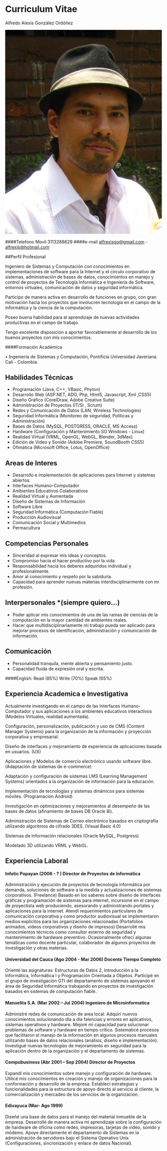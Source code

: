 # Curriculum Vitae
Alfredo Alexis González Ordóñez


![](https://github.com/alfrexis/disruptivas/blob/master/alexis_gonzalez_2014.jpg)

####Telefono Movil				3113288629
####e-mail				alfrexisgo@gmail.com  - alfrexis@hotmail.com

##Perfil Profesional

Ingeniero de Sistemas y Computación con conocimientos en implementaciones de software para la Internet y el circulo corporativo de sistemas, administración de bases de datos, conocimientos en manejo y control de proyectos de Tecnología Informática e Ingeniería de Software, entornos virtuales, comunicación de datos y seguridad informática. 

Participo de manera activa en desarrollo de funciones en grupo, con gran motivación hacia los proyectos que involucren tecnología en el campo de la informática y la ciencia de la computación. 

Poseo buena habilidad para el aprendizaje de nuevas actividades productivas en el campo de trabajo.

Tengo excelente disposición a aportar favorablemente al desarrollo de los buenos proyectos con mis conocimientos.


####Formación Académica	

•	Ingeniería de Sistemas y Computación, Pontificia Universidad Javeriana. Cali - Colombia.

## Habilidades Técnicas

- Programación (Java, C++, VBasic, Phyton)
- Desarrollo Web (ASP.NET, ADO, Php, Html5, Javascript, Xml ,CSS5)
- Diseño Gráfico (CorelDraw, Adobe Creative Suite)
- Administración de Proyectos (IT/SI , Scrum)
- Redes y Comunicación de Datos (LAN, Wireless Technologies)
- Seguridad Informática (Monitoreo de seguridad, Políticas y Administración)
- Bases de Datos (MySQL, POSTGRESS, ORACLE, MS Access)
- Hardware (Configuración y Mantenimiento SO Windows - Linux)
- Realidad Virtual (VRML, OpenGL, WebGL, Blender, 3dMax)
- Edición de Video y Sonido (Adobe Premiere, SoundBooth CSS5)
- Ofimática (Microsoft Office, Lotus, OpenOffice)

## Areas de Interes

- Desarrollo e implementación de aplicaciones para Internet y sistemas abiertos.
- Interfaces Humano-Computador
- Ambientes Educativos Colaborativos
- Realidad Virtual y Aumentada
- Diseño de Sistemas de Información
- Software Libre
- Seguridad Informática (Computación Fiable)
- Producción Audiovisual
- Comunicación Social y Multimedios
- Permacultura

## Competencias Personales

-	Sinceridad al expresar mis ideas y conceptos.
-	Compromiso hacia el hacer productivo por la vida.
-	Responsabilidad hacia los deberes adquiridos individual y profesionalmente.
-	Amor al conocimiento y respeto por la sabiduría.
-	Capacidad para aprender nuevas materias interdisciplinarmente con mi profesión.

## Interpersonales *(siempre quiero…)

-	Poder aplicar mis conocimientos de una de las ramas de ciencias de la computación en la mayor cantidad de ambientes reales.
-	Hacer que multidisciplinariamente mi trabajo pueda ser aplicado para mejorar procesos de identificación, administración y comunicación de información.


## Comunicación

-	Personalidad tranquila, mente abierta y pensamiento justo.
-	Capacidad fluida de expresión oral y escrita.

####English:  Read (85%)  Write (70%) Speak (65%)

## Experiencia Academica e Investigativa

Actualmente investigando en el campo de las Interfaces Humano-Computador y sus aplicaciones a los ambientes educativos interactivos (Modelos Virtuales, realidad aumentada).

Configuración, personalización, publicación y uso de CMS (Content Manager Systems) para la organización de la información y proyección corporativa y empresarial.

Diseño de interfaces y mejoramiento de experiencia de aplicaciones basada en usuarios. (UX)

Aplicaciones y Modelos de comercio electrónico usando software libre. (Adaptación de sistemas de e-commerce)

Adaptación y configuración de sistemas LMS (Learning Management Systems) orientados a la organización de información para la educación.

Implementación de tecnologías y sistemas dinámicos para sistemas móviles. (Programación Android)

Investigación en optimizaciones y mejoramientos al desempeño de las bases de datos (afinamiento de bases DB Oracle 8i).

Administración de Sistemas de Correo electrónico basados en criptografía utilizando algoritmos de cifrado 3DES. (Visual Basic 4.0)

Sistemas de Información relacionales (Oracle  MySQL, Postgress)

Modelado 3D utilizando VRML y WebGL.



## Experiencia Laboral

#### Infotic Popayan (2006 - ? ) Director de Proyectos de Informática
Administración y ejecución de proyectos de tecnología informática por demanda, soluciones de software a la medida y actualizaciones de sistemas corporativos. (Freelance)
Basado en los saberes sobre diseño de interfaces gráficas y programación de sistemas para internet, incursioné en el campo de proyectista web produciendo, asesorando y administrando portales y aplicaciones para la internet. 
Atendí requerimientos particulares de comunicación corporativa y como productor audiovisual se implementaron medios explícitos para las organizaciones relacionadas (Portafolios animados, videos corporativos y diseño de impresos)
Desarrollé mis conocimientos técnicos como consultor externo de seguridad y mantenimiento de hardware preventivo.
Ocasionalmente ofrecí algunas temáticas como docente particular, colaborador de algunos proyectos de investigación y otras materias.

#### Universidad del Cauca (Ago 2004 - Mar 2006) Docente Tiempo Completo
Orienté las asignaturas: Estructuras de Datos 2, Introducción a la Informática, Informática I y Programación Orientada a Objetos.
Participé en el grupo de investigación GTI del departamento de sistemas apoyando el área de Seguridad Informática trabajando en proyectos de investigación basados en sistemas de computación fiable.

#### Manuelita S.A. (Mar 2002 – Jul 2004) Ingeniero de Microinformatica
Administré redes de comunicación de area local.
Adquirí nuevos conocimientos solucionando día a día falencias  y errores en aplicativos, sistemas operativos y hardware.
Mejoré mi capacidad para solucionar problemas de software y hardware en tiempo crítico.
Sistematicé procesos que facilitaron el manejo de la información en algunos procesos manuales utilizando bases de datos relacionales (análisis, diseño e implementación).
Investigué nuevas tecnologías de mejoramiento en seguridad para la aplicación dentro de la organización y el departamento de sistemas.

#### Compubusiness (Abr 2001 – Sep 2004) Director de Proyectos
Expandí mis conocimientos sobre manejo y configuración de hardware.
Utilicé mis conocimientos en creación y manejo de organizaciones para la conformación y desarrollo de la empresa. 
Establecí estrategias y funcionalidades para la estructura de apoyo directo al servicio al cliente, la comercialización y mercadeo de los servicios de la organización.

#### Edivayuca  (Mar- Ago 1999)
Diseñé una base de datos para el manejo del material inmueble de la empresa.
Desarrollé de manera activa mi aprendizaje sobre la configuración de hardware de oficina como redes, impresoras, tarjetas de video, sonido y módems.
Apoye directamente el departamento de Sistemas en la administración de servidores bajo el Sistema Operativo Uníx (Configuraciones, sincronización y enlace de datos Nacional).




